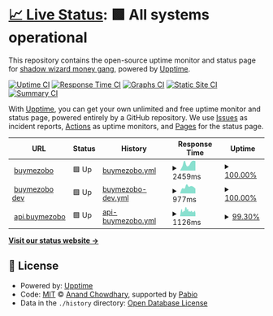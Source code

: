 # [📈 Live Status](https://mossgrid.github.io/sentinel): <!--live status--> **🟩 All systems operational**

This repository contains the open-source uptime monitor and status page for [shadow wizard money gang](https://mossgrid.netlify.app/), powered by [Upptime](https://github.com/upptime/upptime).

[![Uptime CI](https://github.com/mossgrid/sentinel/workflows/Uptime%20CI/badge.svg)](https://github.com/mossgrid/sentinel/actions?query=workflow%3A%22Uptime+CI%22)
[![Response Time CI](https://github.com/mossgrid/sentinel/workflows/Response%20Time%20CI/badge.svg)](https://github.com/mossgrid/sentinel/actions?query=workflow%3A%22Response+Time+CI%22)
[![Graphs CI](https://github.com/mossgrid/sentinel/workflows/Graphs%20CI/badge.svg)](https://github.com/mossgrid/sentinel/actions?query=workflow%3A%22Graphs+CI%22)
[![Static Site CI](https://github.com/mossgrid/sentinel/workflows/Static%20Site%20CI/badge.svg)](https://github.com/mossgrid/sentinel/actions?query=workflow%3A%22Static+Site+CI%22)
[![Summary CI](https://github.com/mossgrid/sentinel/workflows/Summary%20CI/badge.svg)](https://github.com/mossgrid/sentinel/actions?query=workflow%3A%22Summary+CI%22)

With [Upptime](https://upptime.js.org), you can get your own unlimited and free uptime monitor and status page, powered entirely by a GitHub repository. We use [Issues](https://github.com/mossgrid/sentinel/issues) as incident reports, [Actions](https://github.com/mossgrid/sentinel/actions) as uptime monitors, and [Pages](https://mossgrid.github.io/sentinel) for the status page.

<!--start: status pages-->
<!-- This summary is generated by Upptime (https://github.com/upptime/upptime) -->
<!-- Do not edit this manually, your changes will be overwritten -->
<!-- prettier-ignore -->
| URL | Status | History | Response Time | Uptime |
| --- | ------ | ------- | ------------- | ------ |
| <img alt="" src="https://icons.duckduckgo.com/ip3/buymezobo.ng.ico" height="13"> [buymezobo](https://buymezobo.ng) | 🟩 Up | [buymezobo.yml](https://github.com/mossgrid/sentinel/commits/HEAD/history/buymezobo.yml) | <details><summary><img alt="Response time graph" src="./graphs/buymezobo/response-time-week.png" height="20"> 2459ms</summary><br><a href="https://mossgrid.github.io/sentinel/history/buymezobo"><img alt="Response time 857" src="https://img.shields.io/endpoint?url=https%3A%2F%2Fraw.githubusercontent.com%2Fmossgrid%2Fsentinel%2FHEAD%2Fapi%2Fbuymezobo%2Fresponse-time.json"></a><br><a href="https://mossgrid.github.io/sentinel/history/buymezobo"><img alt="24-hour response time 5762" src="https://img.shields.io/endpoint?url=https%3A%2F%2Fraw.githubusercontent.com%2Fmossgrid%2Fsentinel%2FHEAD%2Fapi%2Fbuymezobo%2Fresponse-time-day.json"></a><br><a href="https://mossgrid.github.io/sentinel/history/buymezobo"><img alt="7-day response time 2459" src="https://img.shields.io/endpoint?url=https%3A%2F%2Fraw.githubusercontent.com%2Fmossgrid%2Fsentinel%2FHEAD%2Fapi%2Fbuymezobo%2Fresponse-time-week.json"></a><br><a href="https://mossgrid.github.io/sentinel/history/buymezobo"><img alt="30-day response time 1345" src="https://img.shields.io/endpoint?url=https%3A%2F%2Fraw.githubusercontent.com%2Fmossgrid%2Fsentinel%2FHEAD%2Fapi%2Fbuymezobo%2Fresponse-time-month.json"></a><br><a href="https://mossgrid.github.io/sentinel/history/buymezobo"><img alt="1-year response time 857" src="https://img.shields.io/endpoint?url=https%3A%2F%2Fraw.githubusercontent.com%2Fmossgrid%2Fsentinel%2FHEAD%2Fapi%2Fbuymezobo%2Fresponse-time-year.json"></a></details> | <details><summary><a href="https://mossgrid.github.io/sentinel/history/buymezobo">100.00%</a></summary><a href="https://mossgrid.github.io/sentinel/history/buymezobo"><img alt="All-time uptime 100.00%" src="https://img.shields.io/endpoint?url=https%3A%2F%2Fraw.githubusercontent.com%2Fmossgrid%2Fsentinel%2FHEAD%2Fapi%2Fbuymezobo%2Fuptime.json"></a><br><a href="https://mossgrid.github.io/sentinel/history/buymezobo"><img alt="24-hour uptime 100.00%" src="https://img.shields.io/endpoint?url=https%3A%2F%2Fraw.githubusercontent.com%2Fmossgrid%2Fsentinel%2FHEAD%2Fapi%2Fbuymezobo%2Fuptime-day.json"></a><br><a href="https://mossgrid.github.io/sentinel/history/buymezobo"><img alt="7-day uptime 100.00%" src="https://img.shields.io/endpoint?url=https%3A%2F%2Fraw.githubusercontent.com%2Fmossgrid%2Fsentinel%2FHEAD%2Fapi%2Fbuymezobo%2Fuptime-week.json"></a><br><a href="https://mossgrid.github.io/sentinel/history/buymezobo"><img alt="30-day uptime 100.00%" src="https://img.shields.io/endpoint?url=https%3A%2F%2Fraw.githubusercontent.com%2Fmossgrid%2Fsentinel%2FHEAD%2Fapi%2Fbuymezobo%2Fuptime-month.json"></a><br><a href="https://mossgrid.github.io/sentinel/history/buymezobo"><img alt="1-year uptime 100.00%" src="https://img.shields.io/endpoint?url=https%3A%2F%2Fraw.githubusercontent.com%2Fmossgrid%2Fsentinel%2FHEAD%2Fapi%2Fbuymezobo%2Fuptime-year.json"></a></details>
| <img alt="" src="https://icons.duckduckgo.com/ip3/buymezobo.vercel.app.ico" height="13"> [buymezobo dev](https://buymezobo.vercel.app/) | 🟩 Up | [buymezobo-dev.yml](https://github.com/mossgrid/sentinel/commits/HEAD/history/buymezobo-dev.yml) | <details><summary><img alt="Response time graph" src="./graphs/buymezobo-dev/response-time-week.png" height="20"> 977ms</summary><br><a href="https://mossgrid.github.io/sentinel/history/buymezobo-dev"><img alt="Response time 231" src="https://img.shields.io/endpoint?url=https%3A%2F%2Fraw.githubusercontent.com%2Fmossgrid%2Fsentinel%2FHEAD%2Fapi%2Fbuymezobo-dev%2Fresponse-time.json"></a><br><a href="https://mossgrid.github.io/sentinel/history/buymezobo-dev"><img alt="24-hour response time 4550" src="https://img.shields.io/endpoint?url=https%3A%2F%2Fraw.githubusercontent.com%2Fmossgrid%2Fsentinel%2FHEAD%2Fapi%2Fbuymezobo-dev%2Fresponse-time-day.json"></a><br><a href="https://mossgrid.github.io/sentinel/history/buymezobo-dev"><img alt="7-day response time 977" src="https://img.shields.io/endpoint?url=https%3A%2F%2Fraw.githubusercontent.com%2Fmossgrid%2Fsentinel%2FHEAD%2Fapi%2Fbuymezobo-dev%2Fresponse-time-week.json"></a><br><a href="https://mossgrid.github.io/sentinel/history/buymezobo-dev"><img alt="30-day response time 495" src="https://img.shields.io/endpoint?url=https%3A%2F%2Fraw.githubusercontent.com%2Fmossgrid%2Fsentinel%2FHEAD%2Fapi%2Fbuymezobo-dev%2Fresponse-time-month.json"></a><br><a href="https://mossgrid.github.io/sentinel/history/buymezobo-dev"><img alt="1-year response time 231" src="https://img.shields.io/endpoint?url=https%3A%2F%2Fraw.githubusercontent.com%2Fmossgrid%2Fsentinel%2FHEAD%2Fapi%2Fbuymezobo-dev%2Fresponse-time-year.json"></a></details> | <details><summary><a href="https://mossgrid.github.io/sentinel/history/buymezobo-dev">100.00%</a></summary><a href="https://mossgrid.github.io/sentinel/history/buymezobo-dev"><img alt="All-time uptime 100.00%" src="https://img.shields.io/endpoint?url=https%3A%2F%2Fraw.githubusercontent.com%2Fmossgrid%2Fsentinel%2FHEAD%2Fapi%2Fbuymezobo-dev%2Fuptime.json"></a><br><a href="https://mossgrid.github.io/sentinel/history/buymezobo-dev"><img alt="24-hour uptime 100.00%" src="https://img.shields.io/endpoint?url=https%3A%2F%2Fraw.githubusercontent.com%2Fmossgrid%2Fsentinel%2FHEAD%2Fapi%2Fbuymezobo-dev%2Fuptime-day.json"></a><br><a href="https://mossgrid.github.io/sentinel/history/buymezobo-dev"><img alt="7-day uptime 100.00%" src="https://img.shields.io/endpoint?url=https%3A%2F%2Fraw.githubusercontent.com%2Fmossgrid%2Fsentinel%2FHEAD%2Fapi%2Fbuymezobo-dev%2Fuptime-week.json"></a><br><a href="https://mossgrid.github.io/sentinel/history/buymezobo-dev"><img alt="30-day uptime 100.00%" src="https://img.shields.io/endpoint?url=https%3A%2F%2Fraw.githubusercontent.com%2Fmossgrid%2Fsentinel%2FHEAD%2Fapi%2Fbuymezobo-dev%2Fuptime-month.json"></a><br><a href="https://mossgrid.github.io/sentinel/history/buymezobo-dev"><img alt="1-year uptime 100.00%" src="https://img.shields.io/endpoint?url=https%3A%2F%2Fraw.githubusercontent.com%2Fmossgrid%2Fsentinel%2FHEAD%2Fapi%2Fbuymezobo-dev%2Fuptime-year.json"></a></details>
| <img alt="" src="https://icons.duckduckgo.com/ip3/core.buymezobo.ng.ico" height="13"> [api.buymezobo](https://core.buymezobo.ng/api/healthcheck) | 🟩 Up | [api-buymezobo.yml](https://github.com/mossgrid/sentinel/commits/HEAD/history/api-buymezobo.yml) | <details><summary><img alt="Response time graph" src="./graphs/api-buymezobo/response-time-week.png" height="20"> 1126ms</summary><br><a href="https://mossgrid.github.io/sentinel/history/api-buymezobo"><img alt="Response time 2080" src="https://img.shields.io/endpoint?url=https%3A%2F%2Fraw.githubusercontent.com%2Fmossgrid%2Fsentinel%2FHEAD%2Fapi%2Fapi-buymezobo%2Fresponse-time.json"></a><br><a href="https://mossgrid.github.io/sentinel/history/api-buymezobo"><img alt="24-hour response time 3132" src="https://img.shields.io/endpoint?url=https%3A%2F%2Fraw.githubusercontent.com%2Fmossgrid%2Fsentinel%2FHEAD%2Fapi%2Fapi-buymezobo%2Fresponse-time-day.json"></a><br><a href="https://mossgrid.github.io/sentinel/history/api-buymezobo"><img alt="7-day response time 1126" src="https://img.shields.io/endpoint?url=https%3A%2F%2Fraw.githubusercontent.com%2Fmossgrid%2Fsentinel%2FHEAD%2Fapi%2Fapi-buymezobo%2Fresponse-time-week.json"></a><br><a href="https://mossgrid.github.io/sentinel/history/api-buymezobo"><img alt="30-day response time 1689" src="https://img.shields.io/endpoint?url=https%3A%2F%2Fraw.githubusercontent.com%2Fmossgrid%2Fsentinel%2FHEAD%2Fapi%2Fapi-buymezobo%2Fresponse-time-month.json"></a><br><a href="https://mossgrid.github.io/sentinel/history/api-buymezobo"><img alt="1-year response time 2080" src="https://img.shields.io/endpoint?url=https%3A%2F%2Fraw.githubusercontent.com%2Fmossgrid%2Fsentinel%2FHEAD%2Fapi%2Fapi-buymezobo%2Fresponse-time-year.json"></a></details> | <details><summary><a href="https://mossgrid.github.io/sentinel/history/api-buymezobo">99.30%</a></summary><a href="https://mossgrid.github.io/sentinel/history/api-buymezobo"><img alt="All-time uptime 98.04%" src="https://img.shields.io/endpoint?url=https%3A%2F%2Fraw.githubusercontent.com%2Fmossgrid%2Fsentinel%2FHEAD%2Fapi%2Fapi-buymezobo%2Fuptime.json"></a><br><a href="https://mossgrid.github.io/sentinel/history/api-buymezobo"><img alt="24-hour uptime 98.66%" src="https://img.shields.io/endpoint?url=https%3A%2F%2Fraw.githubusercontent.com%2Fmossgrid%2Fsentinel%2FHEAD%2Fapi%2Fapi-buymezobo%2Fuptime-day.json"></a><br><a href="https://mossgrid.github.io/sentinel/history/api-buymezobo"><img alt="7-day uptime 99.30%" src="https://img.shields.io/endpoint?url=https%3A%2F%2Fraw.githubusercontent.com%2Fmossgrid%2Fsentinel%2FHEAD%2Fapi%2Fapi-buymezobo%2Fuptime-week.json"></a><br><a href="https://mossgrid.github.io/sentinel/history/api-buymezobo"><img alt="30-day uptime 97.67%" src="https://img.shields.io/endpoint?url=https%3A%2F%2Fraw.githubusercontent.com%2Fmossgrid%2Fsentinel%2FHEAD%2Fapi%2Fapi-buymezobo%2Fuptime-month.json"></a><br><a href="https://mossgrid.github.io/sentinel/history/api-buymezobo"><img alt="1-year uptime 98.04%" src="https://img.shields.io/endpoint?url=https%3A%2F%2Fraw.githubusercontent.com%2Fmossgrid%2Fsentinel%2FHEAD%2Fapi%2Fapi-buymezobo%2Fuptime-year.json"></a></details>

<!--end: status pages-->

[**Visit our status website →**](https://mossgrid.github.io/sentinel)

## 📄 License

- Powered by: [Upptime](https://github.com/upptime/upptime)
- Code: [MIT](./LICENSE) © [Anand Chowdhary](https://anandchowdhary.com), supported by [Pabio](https://pabio.com)
- Data in the `./history` directory: [Open Database License](https://opendatacommons.org/licenses/odbl/1-0/)
